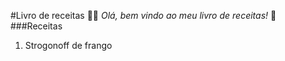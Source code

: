 #Livro de receitas :man_cook: 
_Olá, bem vindo ao meu livro de receitas!_ :wave:
###Receitas
1. Strogonoff de frango

